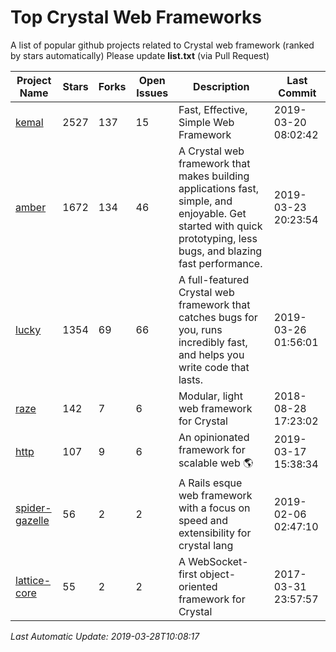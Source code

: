 # Top Crystal Web Frameworks
A list of popular github projects related to Crystal web framework (ranked by stars automatically)
Please update **list.txt** (via Pull Request)

| Project Name | Stars | Forks | Open Issues | Description | Last Commit |
| ------------ | ----- | ----- | ----------- | ----------- | ----------- |
| [kemal](https://github.com/kemalcr/kemal) | 2527 | 137 | 15 | Fast, Effective, Simple Web Framework | 2019-03-20 08:02:42 |
| [amber](https://github.com/amberframework/amber) | 1672 | 134 | 46 | A Crystal web framework that makes building applications fast, simple, and enjoyable. Get started with quick prototyping, less bugs, and blazing fast performance. | 2019-03-23 20:23:54 |
| [lucky](https://github.com/luckyframework/lucky) | 1354 | 69 | 66 | A full-featured Crystal web framework that catches bugs for you, runs incredibly fast, and helps you write code that lasts. | 2019-03-26 01:56:01 |
| [raze](https://github.com/samueleaton/raze) | 142 | 7 | 6 | Modular, light web framework for Crystal | 2018-08-28 17:23:02 |
| [http](https://github.com/onyxframework/http) | 107 | 9 | 6 | An opinionated framework for scalable web 🌎 | 2019-03-17 15:38:34 |
| [spider-gazelle](https://github.com/spider-gazelle/spider-gazelle) | 56 | 2 | 2 | A Rails esque web framework with a focus on speed and extensibility for crystal lang | 2019-02-06 02:47:10 |
| [lattice-core](https://github.com/jasonl99/lattice-core) | 55 | 2 | 2 | A WebSocket-first object-oriented framework for Crystal | 2017-03-31 23:57:57 |

*Last Automatic Update: 2019-03-28T10:08:17*